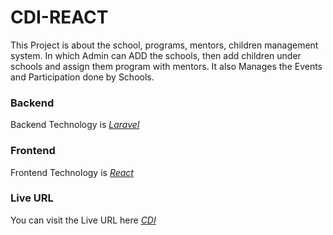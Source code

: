 # CDI-REACT

This Project is about the school, programs, mentors, children management system. In which Admin can ADD the schools, then add children under schools and assign them program with mentors. It also Manages the Events and Participation done by Schools.

### Backend
Backend Technology is *<a href="https://laravel.com/">Laravel</a>*

### Frontend
Frontend Technology is *<a href="https://reactjs.org/">React</a>*


### Live URL
You can visit the Live URL here *<a href="http://68.183.25.24/UrbanImpact/dashboard">CDI</a>*
